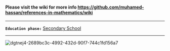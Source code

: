 #### Please visit the wiki for more info https://github.com/muhamed-hassan/references-in-mathematics/wiki

***

**`Education phase:`** [Secondary School](https://en.wikipedia.org/wiki/Secondary_school)

***

![dgtnej4-2689bc3c-4992-432d-90f7-744c1fd156a7](https://github.com/user-attachments/assets/60a717a0-8b1c-4a31-b5fe-7521c8bdd63b)
